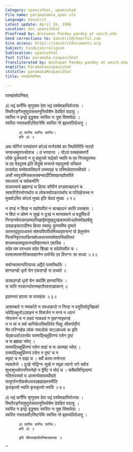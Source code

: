 ```yaml
---
Category: upanishhat, upanishad
File name: paramahamsa_upan.itx
Language: Sanskrit
Latest update: April 16, 1996
Location: doc_upanishhat
Proofread by: Anshuman Pandey pandey at umich.edu
Send corrections to: Sanskrit@cheerful.com
Site access: https://sanskritdocuments.org
Subject: hinduism/religion
Sublocation: upanishhat
Text title: paramaha.nsopaniShat
Transliterated by: Anshuman Pandey pandey at umich.edu
engtitle: Paramahansopanishat
itxtitle: paramahaMsopaniShat
title: परमहंसोपनिषत्

---
```

  
 परमहंसोपनिषत्   
  
ॐ भद्रं कर्णेभिः शृणुयाम देवा भद्रं पश्येमाक्षभिर्यजत्राः ।  
स्थिरैरङ्गैस्तुष्टुवंसस्तनूभिर्व्यशेम देवहितं यदायुः ।  
स्वस्ति न इन्द्रो वृद्धश्रवः स्वस्ति नः पूषा विश्ववेदाः ।  
स्वस्ति नस्तार्क्ष्योऽरिष्टनेमिः स्वस्ति नो बृहस्पतिर्दधातु ।  
  
          ॐ शान्तिः शान्तिः शान्तिः।  
          हरिः ॐ ॥  
  
अथ योगिनं परमहंसनं कोऽयं मार्नस्तेषं का स्थितिरिति नारदो  
भगवन्तमुपगत्योवाच । तं भगवानाः । योऽयं परमहंसमार्गो  
लोके दुर्लभतरो न तु बाहुल्यो यद्येको भवति स एव नित्यपूतस्थः  
स एव वेदपुरुष इति विदुषो मन्यन्ते महापुरुषो यच्चित्तं  
तत्सर्वदा मय्येवावतिष्टते तस्मादहं च तस्मिन्नेवावस्थीयते ।  
असौ स्वपुत्रमित्रकलत्रबन्व्वादीञ्शिखायज्ञोपवीते  
स्वाध्यायं च सर्वकर्माणि  
सन्न्यस्यायं ब्रह्माण्डं च हित्वा कौपीनं दण्डमाच्छादनं च  
स्वशरीरोपभोगार्थाय च लोकस्योपकारार्थाय च परिग्रहेत्तच्च न  
मुख्योऽस्ति कोऽयं मुख्य इति चेदयं मुख्यः ॥ १॥  
  
न दण्डं न शिखं न यज्ञोपवीतं न चाच्छादनं चरति परमहंसः ।  
न शितं न चोष्णं न सुखं न दुःखं न मानावमाने च षडूर्मिवर्जं  
निन्दागर्वमत्सरदम्मदर्पेच्छाद्वेषसुखदुःखकामकोधलोभमोहहर्षसु  
उयाहङ्कारादींश्च हित्वा स्ववपुः कुणपमिव दृष्यते  
यतस्तद्वपुरपध्वस्तं संशयविपरीतमिथ्याज्ञानानां यो हेतुस्तेन  
नित्यनिवृत्तस्तन्नित्यबोधस्तत्स्वयमेवावस्थितिस्तं  
शन्तमचलमद्वयानन्दविज्ञानघन एवास्मि ।  
तदेव मम परन्धाम तदेव शिखा च तदेवोपवीत च ।  
परमात्मात्मनोरेकत्वज्ञानेन तयोर्भेद एव विभग्नः सा सध्या ॥ २॥  
  
सर्वान्कामान्परित्यज्य अद्वैते परमस्थितिः ।  
ज्ञानदण्डो धृतो येन एकदण्डो स उच्यते ॥  
  
काष्ठदण्डो धृतो येन सर्वाशि ज्ञानवर्जितः ।  
स याति नरकान्धोरान्महारौरवसञ्ज्ञकान् ॥  
  
इदमन्तरं ज्ञात्वा स परमहंसः ॥ ३॥  
  
आशाम्बरो न नमर्कारो न स्वधाकारो न निन्दा न स्तुतिर्यादृच्छिको  
भवेद्भिक्षुर्नाऽऽवाहनं न विसर्जनं न मन्त्रं न ध्यानं  
नोपासनं च न लक्ष्यं नाकक्ष्यं न पृथग्नापृथगहं  
न न त्वं न सर्व चानिकेतस्थितिरेव भिक्षुः सौवर्णादीनं  
नैव परिग्नहेन्न लोकं नावलोकं चाऽऽबाधकं क इति  
चेद्बाधकोऽस्त्येव यस्माद्भिक्षुर्हिरण्यं रसेन दृष्टं  
च स ब्रह्महा भवेत् ।  
यस्माद्भिक्षुर्हिरण्यं रसेन ग्राह्यं च स आत्महा भवेत् ।  
तस्माद्भिक्षुर्हिरण्यं रसेन न दृष्टं च न  
स्पृष्टं च न ग्राह्यं च । सर्वे कामा मनोगता  
व्यावर्तन्ते । दुःखे नोद्विग्नः सुखे न स्पृहा त्यागो रागे सर्वत्र  
शुभाशुभयोरनभिस्नेहो न द्वेष्टि न मोदं च । सर्वेषामिन्द्रियाणां  
गतिरुपरमते य आत्मन्येवावस्थीयते  
यत्पूर्णानन्दैकबोधस्तदब्रह्माहमस्मीति  
कृतकृत्यो भवति कृतकृत्यो भवति ॥ ४॥  
  
ॐ भद्रं कर्णेभिः शृणुयाम देवा भद्रं पश्येमाक्षभिर्यजत्राः ।  
स्थिरैरङ्गैस्तुष्टुवंसस्तनूभिर्व्यशेम देवहितं यदायुः ।  
स्वस्ति न इन्द्रो वृद्धश्रवः स्वस्ति नः पूषा विश्ववेदाः ।  
स्वस्ति नस्तार्क्ष्योऽरिष्टनेमिः स्वस्ति नो बृहस्पतिर्दधातु ।  
  
          ॐ शान्तिः शान्तिः शान्तिः।  
          हरिः ॐ ॥  
  
          इति श्रीपरमहंसोपनिषत्समाप्ता ॥  
  
  
''
  